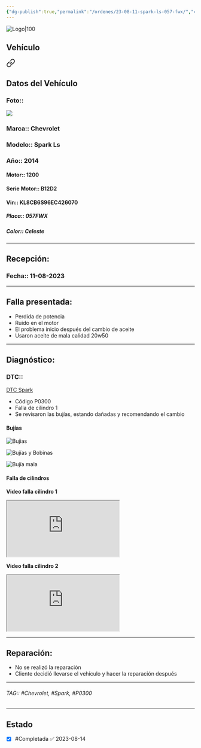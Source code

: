 ```yaml
---
{"dg-publish":true,"permalink":"/ordenes/23-08-11-spark-ls-057-fwx/","created":"","updated":""}
---
```


![Logo|100](http://drive.google.com/uc?export=view&id=137fl3TIZ0-PU8b-Pt0bsjclwHub_u78G)

## Vehículo

<div class="transclusion internal-embed is-loaded"><a class="markdown-embed-link" href="/vehiculos/chevrolet/spark-ls-057-fwx/#datos-del-vehiculo" aria-label="Open link"><svg xmlns="http://www.w3.org/2000/svg" width="24" height="24" viewBox="0 0 24 24" fill="none" stroke="currentColor" stroke-width="2" stroke-linecap="round" stroke-linejoin="round" class="svg-icon lucide-link"><path d="M10 13a5 5 0 0 0 7.54.54l3-3a5 5 0 0 0-7.07-7.07l-1.72 1.71"></path><path d="M14 11a5 5 0 0 0-7.54-.54l-3 3a5 5 0 0 0 7.07 7.07l1.71-1.71"></path></svg></a><div class="markdown-embed">



## Datos del Vehículo 
### Foto:: 
![](http://drive.google.com/uc?export=view&id=1iuVEKCb4Ls22n28JimnSOiEFd_GBCI3e)

### Marca:: Chevrolet 
### Modelo:: Spark Ls
### Año:: 2014
#### Motor:: 1200
#### Serie Motor:: B12D2
#### Vin:: KL8CB6S96EC426070
##### Placa:: 057FWX
##### Color:: Celeste
---


</div></div>


## Recepción:
### Fecha:: 11-08-2023

---

## Falla presentada:
- Perdida de potencia 
- Ruido en el motor 
- El problema inicio después del cambio de aceite 
- Usaron aceite de mala calidad 20w50
---

## Diagnóstico:
### DTC:: 
[DTC Spark](http://aitus.golo365.com/Home/Report/reportDetail/diagnose_record_id/9edc6230ge8cOMOMOMKwLrOMnR/report_type/D/l/es/timezone/-6)

- Código P0300
- Falla de cilindro 1
- Se revisaron las bujías, estando dañadas y recomendando el cambio 

#### Bujías 
![Bujias](http://drive.google.com/uc?export=view&id=108KuoucMgkYQ54srf8Q4rhj2Fo-9yKWK)

![Bujías y Bobinas](http://drive.google.com/uc?export=view&id=108eTZbfiiav1l-mcG6eu4VK_MVkZcopV)

![Bujía mala](http://drive.google.com/uc?export=view&id=10CKaQDQ01xJ-vaqPn_s4FVI4OsqcG0nS)

#### Falla de cilindros 
**Video falla cilindro 1**
<iframe src="https://drive.google.com/file/d/10EBx5XZTE6zYwa5F7-kW-BOgnWJ4xEzw/preview"></iframe>

**Video falla cilindro 2**
<iframe src="https://drive.google.com/file/d/10Fx1iu_f-yQ4Zv2UN1wmXmtEtMigCpdc/preview" allow="autoplay"></iframe>


---
## Reparación:
- No se realizó la reparación
- Cliente decidió llevarse el vehículo y hacer la reparación después 


---

###### TAG:: #Chevrolet, #Spark, #P0300

---

## Estado 

- [x] #Completada ✅ 2023-08-14